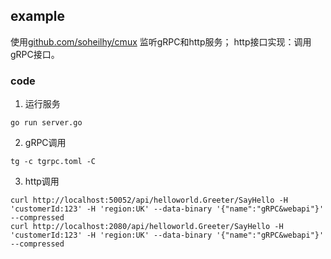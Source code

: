 ## example

使用[github.com/soheilhy/cmux](https://github.com/soheilhy/cmux) 监听gRPC和http服务；
http接口实现：调用gRPC接口。

### code

1. 运行服务
```
go run server.go
```
2. gRPC调用
```
tg -c tgrpc.toml -C
```

3. http调用
```
curl http://localhost:50052/api/helloworld.Greeter/SayHello -H 'customerId:123' -H 'region:UK' --data-binary '{"name":"gRPC&webapi"}' --compressed
curl http://localhost:2080/api/helloworld.Greeter/SayHello -H 'customerId:123' -H 'region:UK' --data-binary '{"name":"gRPC&webapi"}' --compressed
```
